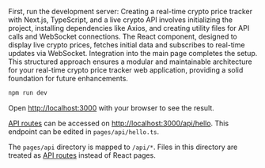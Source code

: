First, run the development server:
Creating a real-time crypto price tracker with Next.js, TypeScript, and a live crypto API involves initializing the project, installing dependencies like Axios, and creating utility files for API calls and WebSocket connections. The React component, designed to display live crypto prices, fetches initial data and subscribes to real-time updates via WebSocket. Integration into the main page completes the setup. This structured approach ensures a modular and maintainable architecture for your real-time crypto price tracker web application, providing a solid foundation for future enhancements.
```bash
npm run dev

```
Open [http://localhost:3000](http://localhost:3000) with your browser to see the result.

[API routes](https://nextjs.org/docs/api-routes/introduction) can be accessed on [http://localhost:3000/api/hello](http://localhost:3000/api/hello). This endpoint can be edited in `pages/api/hello.ts`.

The `pages/api` directory is mapped to `/api/*`. Files in this directory are treated as [API routes](https://nextjs.org/docs/api-routes/introduction) instead of React pages.